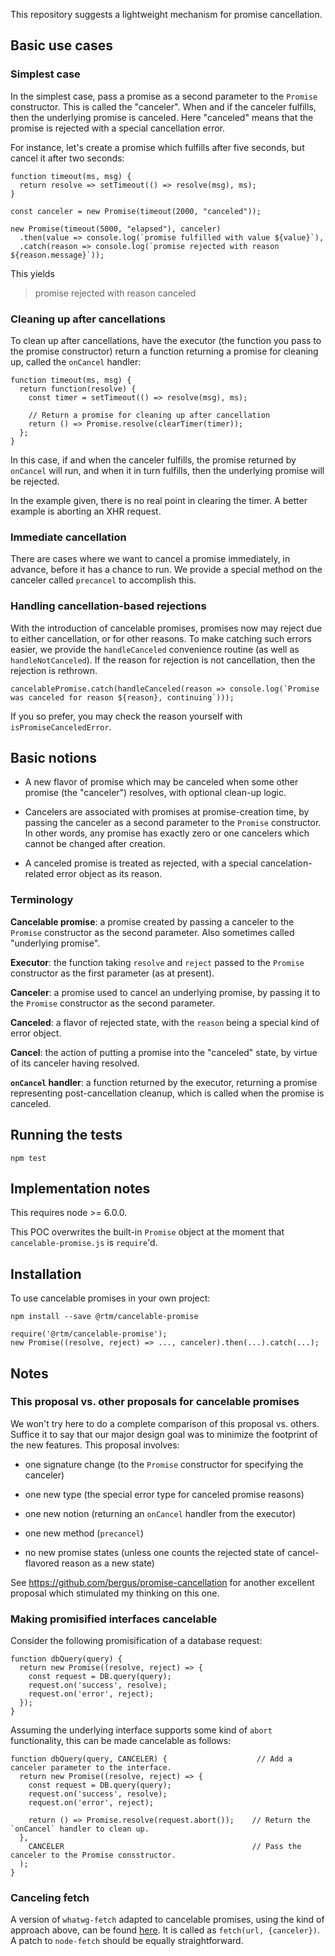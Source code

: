 This repository suggests a lightweight mechanism for promise cancellation.

## Basic use cases

### Simplest case

In the simplest case, pass a promise as a second parameter to the `Promise` constructor.
This is called the "canceler".
When and if the canceler fulfills, then the underlying promise is canceled.
Here "canceled" means that the promise is rejected with a special cancellation error.

For instance, let's create a promise which fulfills after five seconds, but cancel it after two seconds:

```
function timeout(ms, msg) {
  return resolve => setTimeout(() => resolve(msg), ms);
}

const canceler = new Promise(timeout(2000, "canceled"));

new Promise(timeout(5000, "elapsed"), canceler)
  .then(value => console.log(`promise fulfilled with value ${value}`),
  .catch(reason => console.log(`promise rejected with reason ${reason.message}`));
```

This yields

> promise rejected with reason canceled

### Cleaning up after cancellations

To clean up after cancellations,
have the executor (the function you pass to the promise constructor) return a function returning a promise for cleaning up,
called the `onCancel` handler:

```
function timeout(ms, msg) {
  return function(resolve) {
    const timer = setTimeout(() => resolve(msg), ms);

    // Return a promise for cleaning up after cancellation
    return () => Promise.resolve(clearTimer(timer));
  };
}
```

In this case, if and when the canceler fulfills,
the promise returned by `onCancel` will run,
and when it in turn fulfills, then the underlying promise will be rejected.

In the example given, there is no real point in clearing the timer.
A better example is aborting an XHR request.

### Immediate cancellation

There are cases where we want to cancel a promise immediately, in advance,
before it has a chance to run.
We provide a special method on the canceler called `precancel` to accomplish this.

### Handling cancellation-based rejections

With the introduction of cancelable promises,
promises now may reject due to either cancellation, or for other reasons.
To make catching such errors easier, we provide the `handleCanceled` convenience routine
(as well as `handleNotCanceled`).
If the reason for rejection is not cancellation,
then the rejection is rethrown.

```
cancelablePromise.catch(handleCanceled(reason => console.log(`Promise was canceled for reason ${reason}, continuing`)));
```

If you so prefer, you may check the reason yourself with `isPromiseCanceledError`.

## Basic notions

* A new flavor of promise which may be canceled when some other promise (the "canceler") resolves,
with optional clean-up logic.

* Cancelers are associated with promises at promise-creation time,
by passing the canceler as a second parameter to the `Promise` constructor.
In other words, any promise has exactly zero or one cancelers which cannot be changed after creation.

* A canceled promise is treated as rejected,
with a special cancelation-related error object as its reason.

### Terminology

**Cancelable promise**: a promise created by passing a canceler to the `Promise` constructor as the second parameter. Also sometimes called "underlying promise".

**Executor**: the function taking `resolve` and `reject` passed to the `Promise` constructor as the first parameter (as at present).

**Canceler**: a promise used to cancel an underlying promise, by passing it to the `Promise` constructor as the second parameter.

**Canceled**: a flavor of rejected state, with the `reason` being a special kind of error object.

**Cancel**: the action of putting a promise into the "canceled" state, by virtue of its canceler having resolved.

**`onCancel` handler**: a function returned by the executor,
returning a promise representing post-cancellation cleanup,
which is called when the promise is canceled.

## Running the tests

```
npm test
```

## Implementation notes

This requires node >= 6.0.0.

This POC overwrites the built-in `Promise` object at the moment that `cancelable-promise.js` is `require`'d.

## Installation

To use cancelable promises in your own project:

```
npm install --save @rtm/cancelable-promise

require('@rtm/cancelable-promise');
new Promise((resolve, reject) => ..., canceler).then(...).catch(...);
```

## Notes

### This proposal vs. other proposals for cancelable promises

We won't try here to do a complete comparison of this proposal vs. others.
Suffice it to say that our major design goal was to minimize the footprint of the new features.
This proposal involves:

* one signature change (to the `Promise` constructor for specifying the canceler)

* one new type (the special error type for canceled promise reasons)

* one new notion (returning an `onCancel` handler from the executor)

* one new method (`precancel`)

* no new promise states (unless one counts the rejected state of cancel-flavored reason as a new state)

See https://github.com/bergus/promise-cancellation for another excellent proposal which stimulated my thinking on this one.

### Making promisified interfaces cancelable

Consider the following promisification of a database request:

```
function dbQuery(query) {
  return new Promise((resolve, reject) => {
    const request = DB.query(query);
    request.on('success', resolve);
    request.on('error', reject);
  });
}
```

Assuming the underlying interface supports some kind of `abort` functionality,
this can be made cancelable as follows:

```
function dbQuery(query, CANCELER) {                    // Add a canceler parameter to the interface.
  return new Promise((resolve, reject) => {
    const request = DB.query(query);
    request.on('success', resolve);
    request.on('error', reject);

    return () => Promise.resolve(request.abort());    // Return the `onCancel` handler to clean up.
  },
    CANCELER                                          // Pass the canceler to the Promise consstructor.
  );
}
```

### Canceling fetch

A version of `whatwg-fetch` adapted to cancelable promises,
using the kind of approach above,
can be found [here](https://github.com/rtm/fetch).
It is called as `fetch(url, {canceler})`.
A patch to `node-fetch` should be equally straightforward.

